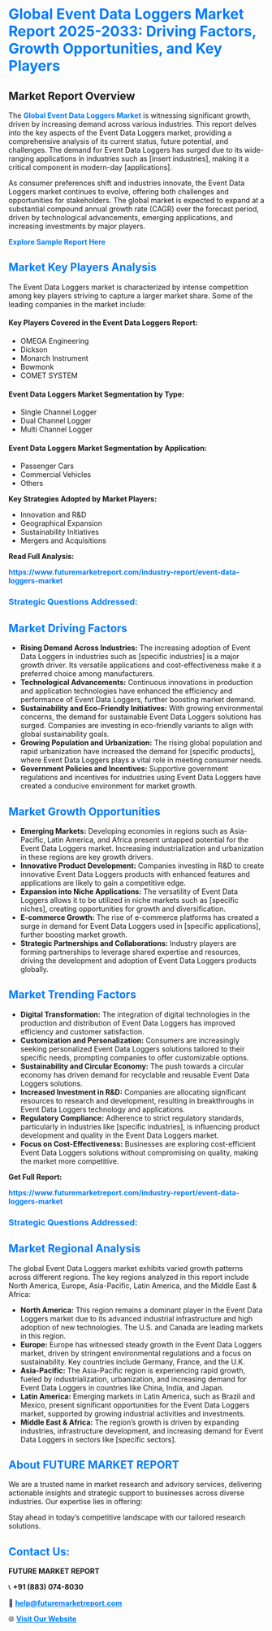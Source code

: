 <h1 style="color: #007BFF;">Global Event Data Loggers Market Report 2025-2033: Driving Factors, Growth Opportunities, and Key Players</h1>

<section id="overview">
<h2>Market Report Overview</h2>
<p>The <a href="https://www.futuremarketreport.com/industry-report/event-data-loggers-market" style="color: #007BFF; text-decoration: none;"><strong>Global Event Data Loggers Market</strong></a> is witnessing significant growth, driven by increasing demand across various industries. This report delves into the key aspects of the Event Data Loggers market, providing a comprehensive analysis of its current status, future potential, and challenges. The demand for Event Data Loggers has surged due to its wide-ranging applications in industries such as [insert industries], making it a critical component in modern-day [applications].</p>
<p>As consumer preferences shift and industries innovate, the Event Data Loggers market continues to evolve, offering both challenges and opportunities for stakeholders. The global market is expected to expand at a substantial compound annual growth rate (CAGR) over the forecast period, driven by technological advancements, emerging applications, and increasing investments by major players.</p>
</section>

<section id="overview">
<p><a href="https://www.futuremarketreport.com/request-sample/reportId=29353" style="color: #007BFF; text-decoration: none;"><strong>Explore Sample Report Here</strong></a></p>
</section>

<section id="key-players">
<h2 style="color: #007BFF;">Market Key Players Analysis</h2>
<p>The Event Data Loggers market is characterized by intense competition among key players striving to capture a larger market share. Some of the leading companies in the market include:</p>
<h4>Key Players Covered in the Event Data Loggers Report:</h4>
<ul><li>OMEGA Engineering</li><li>Dickson</li><li>Monarch Instrument</li><li>Bowmonk</li><li>COMET SYSTEM</li></ul>
<h4>Event Data Loggers Market Segmentation by Type:</h4>
<ul><li>Single Channel Logger</li><li>Dual Channel Logger</li><li>Multi Channel Logger</li></ul>

<h4>Event Data Loggers Market Segmentation by Application:</h4>
<ul><li>Passenger Cars</li><li>Commercial Vehicles</li><li>Others</li></ul>
<p><strong>Key Strategies Adopted by Market Players:</strong></p>
<ul>
<li>Innovation and R&D</li>
<li>Geographical Expansion</li>
<li>Sustainability Initiatives</li>
<li>Mergers and Acquisitions</li>
</ul>
</section>

<section>
<p><strong>Read Full Analysis: </strong></p><a href="https://www.futuremarketreport.com/industry-report/event-data-loggers-market" style="color: #007BFF; text-decoration: none;"><strong>https://www.futuremarketreport.com/industry-report/event-data-loggers-market</strong></a>
<h3 style="color: #007BFF;">Strategic Questions Addressed:</h3>
</section>

<section id="driving-factors">
<h2 style="color: #007BFF;">Market Driving Factors</h2>
<ul>
<li><strong>Rising Demand Across Industries:</strong> The increasing adoption of Event Data Loggers in industries such as [specific industries] is a major growth driver. Its versatile applications and cost-effectiveness make it a preferred choice among manufacturers.</li>
<li><strong>Technological Advancements:</strong> Continuous innovations in production and application technologies have enhanced the efficiency and performance of Event Data Loggers, further boosting market demand.</li>
<li><strong>Sustainability and Eco-Friendly Initiatives:</strong> With growing environmental concerns, the demand for sustainable Event Data Loggers solutions has surged. Companies are investing in eco-friendly variants to align with global sustainability goals.</li>
<li><strong>Growing Population and Urbanization:</strong> The rising global population and rapid urbanization have increased the demand for [specific products], where Event Data Loggers plays a vital role in meeting consumer needs.</li>
<li><strong>Government Policies and Incentives:</strong> Supportive government regulations and incentives for industries using Event Data Loggers have created a conducive environment for market growth.</li>
</ul>
</section>

<section id="growth-opportunities">
<h2 style="color: #007BFF;">Market Growth Opportunities</h2>
<ul>
<li><strong>Emerging Markets:</strong> Developing economies in regions such as Asia-Pacific, Latin America, and Africa present untapped potential for the Event Data Loggers market. Increasing industrialization and urbanization in these regions are key growth drivers.</li>
<li><strong>Innovative Product Development:</strong> Companies investing in R&D to create innovative Event Data Loggers products with enhanced features and applications are likely to gain a competitive edge.</li>
<li><strong>Expansion into Niche Applications:</strong> The versatility of Event Data Loggers allows it to be utilized in niche markets such as [specific niches], creating opportunities for growth and diversification.</li>
<li><strong>E-commerce Growth:</strong> The rise of e-commerce platforms has created a surge in demand for Event Data Loggers used in [specific applications], further boosting market growth.</li>
<li><strong>Strategic Partnerships and Collaborations:</strong> Industry players are forming partnerships to leverage shared expertise and resources, driving the development and adoption of Event Data Loggers products globally.</li>
</ul>
</section>

<section id="trending-factors">
<h2 style="color: #007BFF;">Market Trending Factors</h2>
<ul>
<li><strong>Digital Transformation:</strong> The integration of digital technologies in the production and distribution of Event Data Loggers has improved efficiency and customer satisfaction.</li>
<li><strong>Customization and Personalization:</strong> Consumers are increasingly seeking personalized Event Data Loggers solutions tailored to their specific needs, prompting companies to offer customizable options.</li>
<li><strong>Sustainability and Circular Economy:</strong> The push towards a circular economy has driven demand for recyclable and reusable Event Data Loggers solutions.</li>
<li><strong>Increased Investment in R&D:</strong> Companies are allocating significant resources to research and development, resulting in breakthroughs in Event Data Loggers technology and applications.</li>
<li><strong>Regulatory Compliance:</strong> Adherence to strict regulatory standards, particularly in industries like [specific industries], is influencing product development and quality in the Event Data Loggers market.</li>
<li><strong>Focus on Cost-Effectiveness:</strong> Businesses are exploring cost-efficient Event Data Loggers solutions without compromising on quality, making the market more competitive.</li>
</ul>
</section>

<section>
<p><strong>Get Full Report: </strong></p><a href="https://www.futuremarketreport.com/industry-report/event-data-loggers-market" style="color: #007BFF; text-decoration: none;"><strong>https://www.futuremarketreport.com/industry-report/event-data-loggers-market</strong></a>
<h3 style="color: #007BFF;">Strategic Questions Addressed:</h3>
</section>


<section id="regional-analysis">
<h2 style="color: #007BFF;">Market Regional Analysis</h2>
<p>The global Event Data Loggers market exhibits varied growth patterns across different regions. The key regions analyzed in this report include North America, Europe, Asia-Pacific, Latin America, and the Middle East & Africa:</p>
<ul>
<li><strong>North America:</strong> This region remains a dominant player in the Event Data Loggers market due to its advanced industrial infrastructure and high adoption of new technologies. The U.S. and Canada are leading markets in this region.</li>
<li><strong>Europe:</strong> Europe has witnessed steady growth in the Event Data Loggers market, driven by stringent environmental regulations and a focus on sustainability. Key countries include Germany, France, and the U.K.</li>
<li><strong>Asia-Pacific:</strong> The Asia-Pacific region is experiencing rapid growth, fueled by industrialization, urbanization, and increasing demand for Event Data Loggers in countries like China, India, and Japan.</li>
<li><strong>Latin America:</strong> Emerging markets in Latin America, such as Brazil and Mexico, present significant opportunities for the Event Data Loggers market, supported by growing industrial activities and investments.</li>
<li><strong>Middle East & Africa:</strong> The region’s growth is driven by expanding industries, infrastructure development, and increasing demand for Event Data Loggers in sectors like [specific sectors].</li>
</ul>
</section>

<footer>
<h2 style="color: #007BFF;">About FUTURE MARKET REPORT</h2>
<p>We are a trusted name in market research and advisory services, delivering actionable insights and strategic support to businesses across diverse industries. Our expertise lies in offering:</p>

<p>Stay ahead in today’s competitive landscape with our tailored research solutions.</p>

<h2 style="color: #007BFF;">Contact Us:</h2>
<p><strong>FUTURE MARKET REPORT</strong></p>
<p>📞 <strong>+91 (883) 074-8030</strong></p>
<p>📧 <strong><a href="mailto:help@futuremarketreport.com" style="color: #007BFF;">help@futuremarketreport.com</a></strong></p>
<p>🌐 <strong><a href="https://www.futuremarketreport.com/" style="color: #007BFF;">Visit Our Website</a></strong></p>
</footer>
